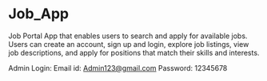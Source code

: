 # Job_App
 Job Portal App that enables users to search and apply for available jobs. Users can create an account, sign up and login, explore job listings, view job descriptions, and apply for positions that match their skills and interests.
 
 Admin Login:
 Email id: Admin123@gmail.com
 Password: 12345678
